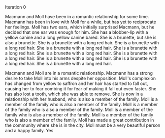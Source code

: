 



Iteration 0


Macmann and Moll have been in a romantic relationship for some time.
Macmann has been in love with Moll for a while, but has yet to reciprocate her feelings.
Moll has two ears, which initially surprised Macmann, but he decided that one ear was enough for him.
She has a blobber-lip with a yellow canine and a long yellow canine bared.  She is a brunette, but she is also a brunette.  She is a brunette with a long red hair.  She is a brunette with a long red hair.  She is a brunette with a long red hair.  She is a brunette with a long red hair.  She is a brunette with a long red hair.  She is a brunette with a long red hair.  She is a brunette with a long red hair.  She is a brunette with a long red hair.  She is a brunette with a long red hair.

Macmann and Moll are in a romantic relationship.
Macmann has a strong desire to take Moll into his arms despite her opposition.
Moll's complexion has changed from yellow to saffron and her hair has started to fall out, causing her to fear combing it for fear of making it fall out even faster.
She has also lost a tooth, which she was able to remove. She is now in a relationship with her husband, who is also a member of the family. Moll is a member of the family who is also a member of the family. Moll is a member of the family who is also a member of the family. Moll is a member of the family who is also a member of the family. Moll is a member of the family who is also a member of the family. Moll has made a great contribution in the community where she is in the city. 
Moll must be a very beautiful person and a happy family. 
 Yes

